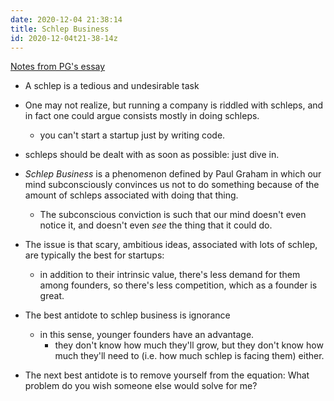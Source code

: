 ```yaml
---
date: 2020-12-04 21:38:14
title: Schlep Business
id: 2020-12-04t21-38-14z
---
```


[Notes from PG's essay](http://www.paulgraham.com/schlep.html)

- A schlep is a tedious and undesirable task

- One may not realize, but running a company is riddled with schleps, and in
  fact one could argue consists mostly in doing schleps.

  - you can't start a startup just by writing code.

- schleps should be dealt with as soon as possible: just dive in.

- _Schlep Business_ is a phenomenon defined by Paul Graham in which our mind
  subconsciously convinces us not to do something because of the amount of
  schleps associated with doing that thing.

  - The subconscious conviction is such that our mind doesn't even notice it,
    and doesn't even _see_ the thing that it could do.

- The issue is that scary, ambitious ideas, associated with lots of schlep, are
  typically the best for startups:

  - in addition to their intrinsic value, there's less demand for them among
    founders, so there's less competition, which as a founder is great.

- The best antidote to schlep business is ignorance

  - in this sense, younger founders have an advantage.
    - they don't know how much they'll grow, but they don't know how much
      they'll need to (i.e. how much schlep is facing them) either.

- The next best antidote is to remove yourself from the equation: What problem
  do you wish someone else would solve for me?
